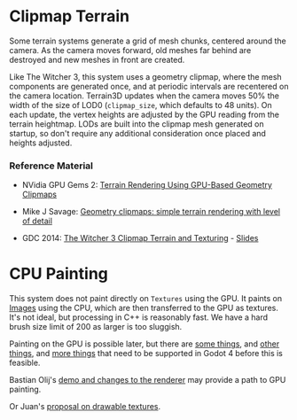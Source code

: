 # Clipmap Terrain
Some terrain systems generate a grid of mesh chunks, centered around the camera. As the camera moves forward, old meshes far behind are destroyed and new meshes in front are created.

Like The Witcher 3, this system uses a geometry clipmap, where the mesh components are generated once, and at periodic intervals are recentered on the camera location. Terrain3D updates when the camera moves 50% the width of the size of LOD0 (`clipmap_size`, which defaults to 48 units). On each update, the vertex heights are adjusted by the GPU reading from the terrain heightmap. LODs are built into the clipmap mesh generated on startup, so don't require any additional consideration once placed and heights adjusted.

### Reference Material
* NVidia GPU Gems 2: [Terrain Rendering Using GPU-Based Geometry Clipmaps](https://developer.nvidia.com/gpugems/gpugems2/part-i-geometric-complexity/chapter-2-terrain-rendering-using-gpu-based-geometry)

* Mike J Savage: [Geometry clipmaps: simple terrain rendering with level of detail](https://mikejsavage.co.uk/blog/geometry-clipmaps.html)

* GDC 2014: [The Witcher 3 Clipmap Terrain and Texturing](https://archive.org/details/GDC2014Gollent) - [Slides](https://ubm-twvideo01.s3.amazonaws.com/o1/vault/GDC2014/Presentations/Gollent_Marcin_Landscape_Creation_and.pdf)

# CPU Painting

This system does not paint directly on `Textures` using the GPU. It paints on [Images](https://docs.godotengine.org/en/stable/classes/class_image.html) using the CPU, which are then transferred to the GPU as textures. It's not ideal, but processing in C++ is reasonably fast. We have a hard brush size limit of 200 as larger is too sluggish.

Painting on the GPU is possible later, but there are [some things](https://github.com/godotengine/godot/pull/80164), and [other things](https://github.com/godotengine/godot/issues/54122), and [more things](https://github.com/godotengine/godot-proposals/issues/6989) that need to be supported in Godot 4 before this is feasible.

Bastian Olij's [demo and changes to the renderer](https://github.com/godotengine/godot-demo-projects/pull/938) may provide a path to GPU painting. 


Or Juan's [proposal on drawable textures](https://github.com/godotengine/godot-proposals/issues/7379). 
